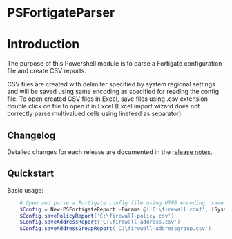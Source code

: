 # PSFortigateParser

# Introduction

The purpose of this Powershell module is to parse a Fortigate configuration file and create CSV reports.

CSV files are created with delimiter specified by system regional settings and will be saved using same encoding as specified for reading the config file. To open created CSV files in Excel, save files using .csv extension - double click on file to open it in Excel (Excel import wizard does not correctly parse multivalued cells using linefeed as separator).

## Changelog

Detailed changes for each release are documented in the [release notes](https://github.com/ornulfn/PSFortigateParser/releases).

## Quickstart

Basic usage:

```powershell
    # Open and parse a Fortigate config file using UTF8 encoding, save reports as CSV.
    $Config = New-PSFortigateReport -Params @('C:\firewall.conf', [System.Text.Encoding]::UTF8)
    $Config.savePolicyReport('C:\firewall-policy.csv')
    $Config.saveAddressReport('C:\firewall-address.csv')
    $Config.saveAddressGroupReport('C:\firewall-addressgroup.csv')
```
